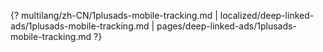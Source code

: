 {? multilang/zh-CN/1plusads-mobile-tracking.md | localized/deep-linked-ads/1plusads-mobile-tracking.md | pages/deep-linked-ads/1plusads-mobile-tracking.md ?}
